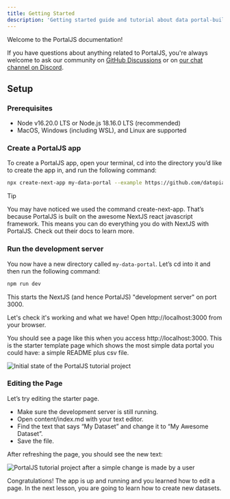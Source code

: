 ```yaml
---
title: Getting Started
description: 'Getting started guide and tutorial about data portal-building with PortalJS'
---
```


Welcome to the PortalJS documentation!

If you have questions about anything related to PortalJS, you're always welcome to ask our community on [GitHub Discussions](https://github.com/datopian/portaljs/discussions) or on [our chat channel on Discord](https://discord.gg/EeyfGrGu4U).

## Setup

### Prerequisites

- Node v16.20.0 LTS or Node.js 18.16.0 LTS (recommended)
- MacOS, Windows (including WSL), and Linux are supported

### Create a PortalJS app

To create a PortalJS app, open your terminal, cd into the directory you’d like to create the app in, and run the following command:

```bash
npx create-next-app my-data-portal --example https://github.com/datopian/portaljs/tree/main/examples/learn
```

> [!tip]
> You may have noticed we used the command create-next-app. That’s because PortalJS is built on the awesome NextJS react javascript framework. This means you can do everything you do with NextJS with PortalJS. Check out their docs to learn more.

### Run the development server

You now have a new directory called `my-data-portal`. Let’s cd into it and then run the following command:

```bash
npm run dev
```

This starts the NextJS (and hence PortalJS) "development server" on port 3000.

Let's check it's working and what we have! Open http://localhost:3000 from your browser.

You should see a page like this when you access http://localhost:3000. This is the starter template page which shows the most simple data portal you could have: a simple README plus csv file.

<img src="/assets/examples/basic-example.png" alt="Initial state of the PortalJS tutorial project" />

### Editing the Page

Let’s try editing the starter page.

- Make sure the development server is still running.
- Open content/index.md with your text editor.
- Find the text that says “My Dataset” and change it to “My Awesome Dataset”.
- Save the file.

After refreshing the page, you should see the new text:

<img src="/assets/docs/editing-the-page-1.png" alt="PortalJS tutorial project after a simple change is made by a user" />

Congratulations! The app is up and running and you learned how to edit a page. In the next lesson, you are going to learn how to create new datasets.

<DocsPagination next="/docs/creating-new-datasets" />
